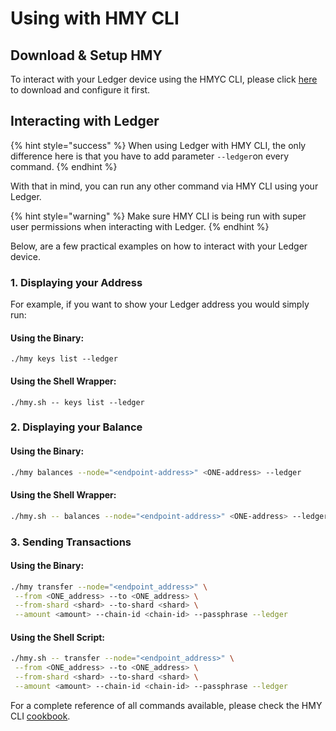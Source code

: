 # Using with HMY CLI

## Download & Setup HMY

To interact with your Ledger device using the HMYC CLI, please click [here](https://docs.harmony.one/home/wallets/harmony-cli/download-setup) to download and configure it first.

## Interacting with Ledger

{% hint style="success" %}
When using Ledger with HMY CLI, the only difference here is that you have to add parameter `--ledger`on every command.
{% endhint %}

With that in mind, you can run any other command via HMY CLI using your Ledger.

{% hint style="warning" %}
Make sure HMY CLI is being run with super user permissions when interacting with Ledger.
{% endhint %}

Below, are a few practical examples on how to interact with your Ledger device.

### 1. Displaying your Address

For example, if you want to show your Ledger address you would simply run:

#### Using the Binary:

```text
./hmy keys list --ledger
```

#### Using the Shell Wrapper:

```text
./hmy.sh -- keys list --ledger
```

### 2. Displaying your Balance

#### Using the Binary:

```bash
./hmy balances --node="<endpoint-address>" <ONE-address> --ledger
```

#### Using the Shell Wrapper:

```bash
./hmy.sh -- balances --node="<endpoint-address>" <ONE-address> --ledger
```

### 3. Sending Transactions

#### Using the Binary:

```bash
./hmy transfer --node="<endpoint_address>" \
 --from <ONE_address> --to <ONE_address> \
 --from-shard <shard> --to-shard <shard> \
 --amount <amount> --chain-id <chain-id> --passphrase --ledger
```

#### Using the Shell Script:

```bash
./hmy.sh -- transfer --node="<endpoint_address>" \
 --from <ONE_address> --to <ONE_address> \
 --from-shard <shard> --to-shard <shard> \
 --amount <amount> --chain-id <chain-id> --passphrase --ledger
```

For a complete reference of all commands available, please check the HMY CLI [cookbook](https://docs.harmony.one/home/wallets/harmony-cli/cookbook).

